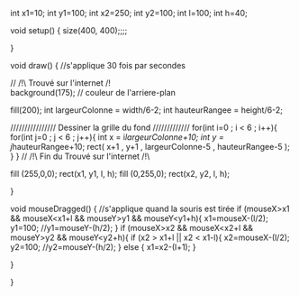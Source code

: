 int x1=10;
int y1=100;
int x2=250;
int y2=100;
int l=100;
int h=40;

void setup() {
  size(400, 400);;;;
  
}

void draw() { //s'applique 30 fois par secondes

// /!\ Trouvé sur l'internet /!\
  background(175); // couleur de l'arriere-plan
  
  fill(200);
  int largeurColonne = width/6-2;
  int hauteurRangee = height/6-2;

  //////////////// Dessiner la grille du fond /////////////
  for(int i=0 ; i < 6 ; i++){ 
    for(int j=0 ; j < 6 ; j++){ 
      int x = i*largeurColonne+10;
      int y = j*hauteurRangee+10;
      rect( x+1 , y+1 , largeurColonne-5 , hauteurRangee-5 );
    }
  }
// /!\ Fin du Trouvé sur l'internet /!\

fill (255,0,0);
rect(x1, y1, l, h);
fill (0,255,0);
rect(x2, y2, l, h);

}

void mouseDragged() { //s'applique quand la souris est tirée
  if (mouseX>x1 && mouseX<x1+l && mouseY>y1 && mouseY<y1+h){
    x1=mouseX-(l/2);
    y1=100; //y1=mouseY-(h/2);
  }
  if (mouseX>x2 && mouseX<x2+l && mouseY>y2 && mouseY<y2+h){
   if (x2 > x1+l || x2 < x1-l){
    x2=mouseX-(l/2);
    y2=100; //y2=mouseY-(h/2);
   }
   else {
     x1=x2-(l+1);
   }

  }

  }
 
